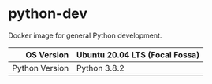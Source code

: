 # python-dev

Docker image for general Python development.

| OS Version | Ubuntu 20.04 LTS (Focal Fossa) |
|--:|:--|
| Python Version | Python 3.8.2 |
